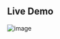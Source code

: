 <h2>Live Demo</h2>

![image](https://github.com/karthikeyaguruju/Currency-Converter-Using-ReactJs/assets/109730373/7b48c5e5-1945-48cd-8f19-9abac907c556)
